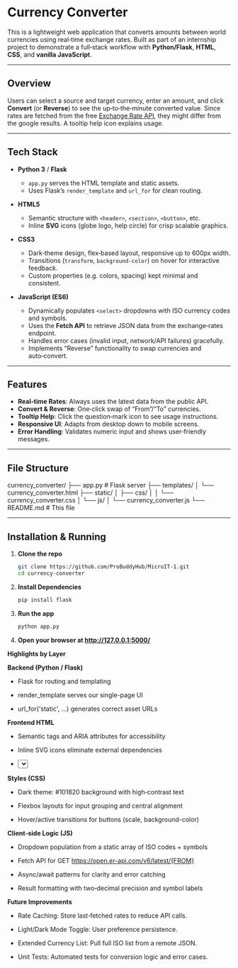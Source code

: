 # Currency Converter

This is a lightweight web application that converts amounts between world currencies using real‑time exchange rates. Built as part of an internship project to demonstrate a full‑stack workflow with **Python/Flask**, **HTML**, **CSS**, and **vanilla JavaScript**.

---

## Overview

Users can select a source and target currency, enter an amount, and click **Convert** (or **Reverse**) to see the up‑to‑the‑minute converted value. Since rates are fetched from the free [Exchange Rate API](https://open.er-api.com/), they might differ from the google results. A tooltip help icon explains usage.

---

## Tech Stack

- **Python 3** / **Flask**  

  - `app.py` serves the HTML template and static assets.
  - Uses Flask’s `render_template` and `url_for` for clean routing.
  
- **HTML5**  

  - Semantic structure with `<header>`, `<section>`, `<button>`, etc.
  - Inline **SVG** icons (globe logo, help circle) for crisp scalable graphics.
  
- **CSS3**
  
  - Dark‑theme design, flex‑based layout, responsive up to 600px width.
  - Transitions (`transform`, `background-color`) on hover for interactive feedback.
  - Custom properties (e.g. colors, spacing) kept minimal and consistent.

- **JavaScript (ES6)**  

  - Dynamically populates `<select>` dropdowns with ISO currency codes and symbols.  
  - Uses the **Fetch API** to retrieve JSON data from the exchange‑rates endpoint.  
  - Handles error cases (invalid input, network/API failures) gracefully.  
  - Implements “Reverse” functionality to swap currencies and auto‑convert.

---

## Features

- **Real‑time Rates**: Always uses the latest data from the public API.  
- **Convert & Reverse**: One‑click swap of “From”/“To” currencies.  
- **Tooltip Help**: Click the question‑mark icon to see usage instructions.  
- **Responsive UI**: Adapts from desktop down to mobile screens.  
- **Error Handling**: Validates numeric input and shows user‑friendly messages.

---

## File Structure

currency_converter/
├── app.py # Flask server
├── templates/
│ └── currency_converter.html
├── static/
│ ├── css/
│ │ └── currency_converter.css
│ └── js/
│ └── currency_converter.js
└── README.md # This file


---

## Installation & Running

1. **Clone the repo**  
   ```bash
   git clone https://github.com/ProBuddyHub/MicroIT-1.git
   cd currency-converter

2. **Install Dependencies**  
   ```bash
   pip install flask
   
3. **Run the app**  
   ```bash
   python app.py
   
4. **Open your browser at http://127.0.0.1:5000/**  


**Highlights by Layer**

**Backend (Python / Flask)**

  -  Flask for routing and templating

  -  render_template serves our single-page UI

  -  url_for('static', …) generates correct asset URLs

**Frontend HTML**

  -  Semantic tags and ARIA attributes for accessibility

  -  Inline SVG icons eliminate external dependencies

  -  <select> elements dynamically filled via JS

**Styles (CSS)**

  -  Dark theme: #101820 background with high‑contrast text

  -  Flexbox layouts for input grouping and central alignment

  -  Hover/active transitions for buttons (scale, background-color)

**Client‑side Logic (JS)**

  -  Dropdown population from a static array of ISO codes + symbols

  -  Fetch API for GET https://open.er-api.com/v6/latest/{FROM}

  -  Async/await patterns for clarity and error catching

  -  Result formatting with two‑decimal precision and symbol labels

**Future Improvements**

  -  Rate Caching: Store last‑fetched rates to reduce API calls.

  -  Light/Dark Mode Toggle: User preference persistence.

  -  Extended Currency List: Pull full ISO list from a remote JSON.

  -  Unit Tests: Automated tests for conversion logic and error cases.




